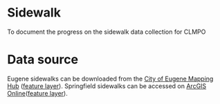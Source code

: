 # Sidewalk
To document the progress on the sidewalk data collection for CLMPO

# Data source
Eugene sidewalks can be downloaded from the [City of Eugene Mapping Hub](https://mapping.eugene-or.gov/datasets/Eugene-PWE::eugene-sidewalks-hub/about) ([feature layer](https://services3.arcgis.com/F7NiRLGNbA2hh7gE/ArcGIS/rest/services/Eug_Sidewalks/FeatureServer/0)). Springfield sidewalks can be accessed on [ArcGIS Online](https://sporgis.maps.arcgis.com/home/item.html?id=a12ed223723e432bbe70d842e93d4acc)([feature layer](https://services6.arcgis.com/5YJfprDR6T2FT4tY/ArcGIS/rest/services/Sidewalk/FeatureServer/2)).
